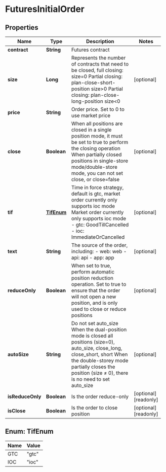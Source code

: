 
# FuturesInitialOrder

## Properties

Name | Type | Description | Notes
------------ | ------------- | ------------- | -------------
**contract** | **String** | Futures contract | 
**size** | **Long** | Represents the number of contracts that need to be closed, full closing: size&#x3D;0 Partial closing: plan-close-short-position size&gt;0  Partial closing: plan-close-long-position size&lt;0 |  [optional]
**price** | **String** | Order price. Set to 0 to use market price | 
**close** | **Boolean** | When all positions are closed in a single position mode, it must be set to true to perform the closing operation When partially closed positions in single-store mode/double-store mode, you can not set close, or close&#x3D;false |  [optional]
**tif** | [**TifEnum**](#TifEnum) | Time in force strategy, default is gtc, market order currently only supports ioc mode Market order currently only supports ioc mode  - gtc: GoodTillCancelled - ioc: ImmediateOrCancelled |  [optional]
**text** | **String** | The source of the order, including: - web: web - api: api - app: app |  [optional]
**reduceOnly** | **Boolean** | When set to true, perform automatic position reduction operation. Set to true to ensure that the order will not open a new position, and is only used to close or reduce positions |  [optional]
**autoSize** | **String** | Do not set auto_size When the dual-position mode is closed all positions (size&#x3D;0), auto_size, close_long, close_short, short When the double-storey mode partially closes the position (size ≠ 0), there is no need to set auto_size |  [optional]
**isReduceOnly** | **Boolean** | Is the order reduce-only |  [optional] [readonly]
**isClose** | **Boolean** | Is the order to close position |  [optional] [readonly]

## Enum: TifEnum

Name | Value
---- | -----
GTC | &quot;gtc&quot;
IOC | &quot;ioc&quot;

